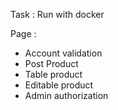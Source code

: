 Task :
Run with docker

Page :
- Account validation
- Post Product
- Table product
- Editable product
- Admin authorization